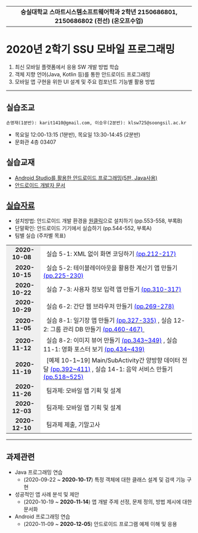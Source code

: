 <table width="100%" border="0" cellspacing="0" cellpadding="0">
  <tr>
    <td height="50" align="center"><B>숭실대학교 스마트시스템소프트웨어학과 2학년 2150686801, 2150686802 (전선) (온오프수업)<BR></B></td>
  </tr>
</table>

# 2020년 2학기 SSU 모바일 프로그래밍
1. 최신 모바일 플랫폼에서 응용 SW 개발 방법 학습
2. 객체 지향 언어(Java, Kotlin 등)를 통한 안드로이드 프로그래밍
3. 모바일 앱 구현을 위한 UI 설계 및 주요 컴포넌트 기능별 활용 방법

<hr/>

## 실습조교
    손영재(1분반): karit1410@gmail.com, 이승우(2분반): klsw725@soongsil.ac.kr
* 목요일 12:00-13:15 (1분반), 목요일 13:30-14:45 (2분반)
* 문화관 4층 03407

## 실습교재
* <a href="https://www.hanbit.co.kr/store/books/look.php?p_code=B9061870792" title="실습 교재 정보" target="_new">Android Studio를 활용한 안드로이드 프로그래밍(5판, Java사용)</a>
* [안드로이드 개발자 문서](https://developer.android.com/docs?hl=ko, "개발자 공식 문서")

## <a href="https://drive.google.com/drive/folders/1eCh1e0B7BDXHVvu0TFfyfcJh_dgi33BE" title="개발 환경 구축 및 실습 자료 참고" target="_new">실습자료</a>
* 설치방법: 안드로이드 개발 환경을 <a href="https://drive.google.com/file/d/1aRLU6Qpvd3xBxGiJMBuHC9svENe5EeKj/view?usp=sharing" title="개발 환경 구축" target="_new">원클릭</a>으로 설치하기 (pp.553-558, 부록B)               
* 단말확인: 안드로이드 기기에서 실습하기 (pp.544-552, 부록A)               
* 팀별 실습 (주차별 목표)
<html>
<body>
   <table border="0" cellpadding="0" cellspacing="1" bgcolor="#CCCCCC">
  <TR>
    <TD height="25" bgColor="#efefef"><DIV align="center"><B> &nbsp; 2020-10-08 &nbsp; </B></DIV></TD>
    <TD bgColor="#ffffff">
           &nbsp; 실습 5-1: XML 없이 화면 코딩하기
			  <a href="https://github.com/seongheum-ssu/2020-2-2150686801/tree/main/exp/2020-10-08" title="2020-10-08 필수 실습" target="_new"><font color='blue'>(pp.212-217)</font></a> 
           &nbsp;
	 </TD>
  </TR>

   <TR>
    <TD height="25" bgColor="#efefef"><DIV align="center"><B> &nbsp; 2020-10-15 &nbsp;</B></DIV> </TD>
    <TD bgColor="#ffffff">
		   &nbsp; 실습 5-2: 테이블레이아웃을 활용한 계산기 앱 만들기
<a href="https://github.com/seongheum-ssu/2020-2-2150686801/tree/main/exp/2020-10-15" title="2020-10-15 필수 실습" target="_new"><font color='blue'>(pp.225-230)</font></a> 
	    &nbsp;
	 </TD>
   </TR>

   <TR>
    <TD height="25" bgColor="#efefef"><DIV align="center"><B> &nbsp; 2020-10-22 &nbsp;</B></DIV> </TD>
    <TD bgColor="#ffffff">
		   &nbsp; 실습 7-3: 사용자 정보 입력 앱 만들기
	    <a href="https://github.com/seongheum-ssu/2020-2-2150686801/tree/main/exp/2020-10-22" title="2020-10-22 필수 실습" target="_new"><font color='blue'>(pp.310-317)</font></a>
	    &nbsp;
	 </TD>
   </TR>

   <TR>
    <TD height="25" bgColor="#efefef"><DIV align="center"><B> &nbsp; 2020-10-29 &nbsp;</B></DIV> </TD>
    <TD bgColor="#ffffff">
		   &nbsp; 실습 6-2: 간단 웹 브라우저 만들기 
	    <a href="https://github.com/seongheum-ssu/2020-2-2150686801/tree/main/exp/2020-10-29" title="2020-10-29 필수 실습" target="_new"><font color='blue'>(pp.269-278)</font></a>
	    &nbsp;
	</TD>
   </TR>
   
   <TR>
    <TD height="25" bgColor="#efefef"><DIV align="center"><B> &nbsp; 2020-11-05 &nbsp; </B></DIV> </TD>
    <TD bgColor="#ffffff">
		   &nbsp; 실습 8-1: 일기장 앱 만들기 
	    <a href="https://github.com/seongheum-ssu/2020-2-2150686801/tree/main/exp/2020-11-05" title="2020-11-05 필수 실습" target="_new"><font color='blue'>(pp.327-335)</font></a>	   
	    , 실습 12-2: 그룹 관리 DB 만들기 
	    <a href="https://github.com/seongheum-ssu/2020-2-2150686801/tree/main/exp/2020-11-05" title="2020-11-05 권장 실습" target="_new"><font color='blue'>(pp.460-467) </font></a>
	    &nbsp;
    </TD>
   </TR>
   
   <TR>
    <TD height="25" bgColor="#efefef"><DIV align="center"><B> &nbsp; 2020-11-12 &nbsp;</B></DIV> </TD>
    <TD bgColor="#ffffff">
		   &nbsp; 실습 8-2: 이미지 뷰어 만들기
	    	    <a href="https://github.com/seongheum-ssu/2020-2-2150686801/tree/main/exp/2020-11-12" title="2020-11-12 필수 실습" target="_new"><font color='blue'>(pp.343~349)</font></a>	   
	    , 실습 11-1: 영화 포스터 보기 
	    	    <a href="https://github.com/seongheum-ssu/2020-2-2150686801/tree/main/exp/2020-11-12" title="2020-11-12 권장 실습" target="_new"><font color='blue'> (pp.434~439)</font></a>	   
	    &nbsp;
    </TD>
   </TR>

   <TR>
    <TD height="25" bgColor="#efefef"><DIV align="center"><B> &nbsp; 2020-11-19 &nbsp;</B></DIV> </TD>
    <TD bgColor="#ffffff">
		   &nbsp; [예제 10-1~19] Main/SubActivity간 양방향 데이터 전달
	    	    <a href="https://github.com/seongheum-ssu/2020-2-2150686801/tree/main/exp/2020-11-19" title="2020-11-19 필수 실습" target="_new"><font color='blue'>(pp.392~411)</font></a>	   
	    , 실습 14-1: 음악 서비스 만들기
	    	    <a href="https://github.com/seongheum-ssu/2020-2-2150686801/tree/main/exp/2020-11-19" title="2020-11-19 권장 실습" target="_new"><font color='blue'> (pp.518~525)</font></a>	   
	    &nbsp;
    </TD>
   </TR>

   <TR>
    <TD height="25" bgColor="#efefef"><DIV align="center"><B> &nbsp; 2020-11-26 &nbsp;</B></DIV> </TD>
    <TD bgColor="#ffffff">
		   &nbsp; 팀과제: 모바일 앱 기획 및 설계 &nbsp;
	 </TD>
   </TR>

   <TR>
    <TD height="25" bgColor="#efefef"><DIV align="center"><B> &nbsp; 2020-12-03 &nbsp;</B></DIV> </TD>
    <TD bgColor="#ffffff">
		   &nbsp; 팀과제: 모바일 앱 기획 및 설계 &nbsp;
	 </TD>
   </TR>

   <TR>
    <TD height="25" bgColor="#efefef"><DIV align="center"><B> &nbsp; 2020-12-10 &nbsp;</B></DIV> </TD>
    <TD bgColor="#ffffff">
		   &nbsp; 팀과제 제출, 기말고사 &nbsp;
	 </TD>
   </TR>

</table>
</body>
</html>

<hr/>

## 과제관련
* Java 프로그래밍 연습
    + (2020-09-22 ~ __2020-10-17__) 특정 객체에 대한 클래스 설계 및 검색 기능 구현
* 성공적인 앱 사례 분석 및 제안
    + (2020-10-19 ~ __2020-11-14__) 앱 개발 주제 선정, 문제 정의, 방법 제시에 대한 문서화
* Android 프로그래밍 연습
    + (2020-11-09 ~ __2020-12-05__) 안드로이드 프로그램 예제 이해 및 응용
